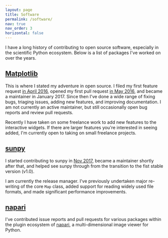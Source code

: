 ```yaml
---
layout: page
title: Software
permalink: /software/
nav: true
nav_order: 3
horizontal: false
---
```

I have a long history of contributing to open source software, especially in the scientific Python ecosystem.
Below is a list of packages I've worked on over the years.

## [Matplotlib](https://matplotlib.org/)
This is where I stated my adventure in open source. I filed my first feature request [in April 2016](https://github.com/matplotlib/matplotlib/issues/6272), opened my first pull request [in May 2016](https://github.com/matplotlib/matplotlib/pull/6369), and became a maintainer in January 2017. Since then I've done a wide range of fixing bugs, triaging issues, adding new features, and improving documentation. I am not currently an active maintainer, but still occasionally open bug reports and review pull requests.

Recently I have taken on some freelance work to add new features to the interactive widgets. If there are larger features you're interested in seeing added, I'm currently open to taking on small freelance projects.

## [sunpy](https://sunpy.org/)
I started contributing to sunpy in [Nov 2017](https://github.com/sunpy/sunpy/pull/2289), became a maintainer shortly after that, and helped see sunpy through from the transition to the fist stable version (v1.0).

I am currently the release manager. I've previously undertaken major re-writing of the core ``Map`` class, added support for reading widely used file formats, and made significant performance improvements.

## [napari](https://napari.org/stable/)
I've contributed issue reports and pull requests for various packages within the plugin ecosystem of [napari](https://napari.org/stable/), a multi-dimensional image viewer for Python.
